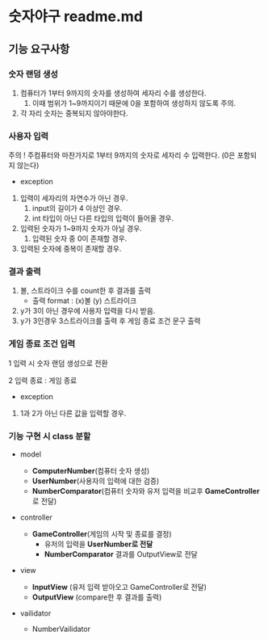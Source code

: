 # 숫자야구 readme.md

## 기능 요구사항

### 숫자 랜덤 생성

1. 컴퓨터가 1부터 9까지의 숫자를 생성하여 세자리 수를 생성한다.
    1. 이때 범위가 1~9까지이기 때문에 0을 포함하여 생성하지 않도록 주의.
2. 각 자리 숫자는 중복되지 않아야한다.

### 사용자 입력

주의 ! 주컴퓨터와 마찬가지로 1부터 9까지의 숫자로 세자리 수 입력한다. (0은 포함되지 않는다)

- exception
1. 입력이 세자리의 자연수가 아닌 경우.
    1.  input의 길이가 4 이상인 경우.
    2. int 타입이 아닌 다른 타입의 입력이 들어올 경우.
2. 입력된 숫자가 1~9까지 숫자가 아닐 경우.
    1. 입력된 숫자 중 0이 존재할 경우.
3. 입력된 숫자에 중복이 존재할 경우.

### 결과 출력

1. 볼, 스트라이크 수를 count한 후 결과를 출력
   - 출력 format : (x)볼 (y) 스트라이크
2. y가 3이 아닌 경우에 사용자 입력을 다시 받음.
3. y가 3인경우 3스트라이크를 출력 후 게임 종료 조건 문구 출력

### 게임 종료 조건 입력

1 입력 시 숫자 랜덤 생성으로 전환

2 입력 종료 : 게임 종료

- exception
1. 1과 2가 아닌 다른 값을 입력할 경우.

### 기능 구현 시 class 분할

- model
    - **ComputerNumber**(컴퓨터 숫자 생성)
    - **UserNumber**(사용자의 입력에 대한 검증)
    - **NumberComparator**(컴퓨터 숫자와 유저 입력을 비교후 **GameController**로 전달)

- controller
    - **GameController**(게임의 시작 및 종료를 결정)
        - 유저의 입력을 **UserNumber로 전달**
        - **NumberComparator** 결과를 OutputView로 전달

- view
    - **InputView** (유저 입력 받아오고 GameController로 전달)
    - **OutputView** (compare한 후 결과를 출력)

- vailidator
    - NumberVailidator